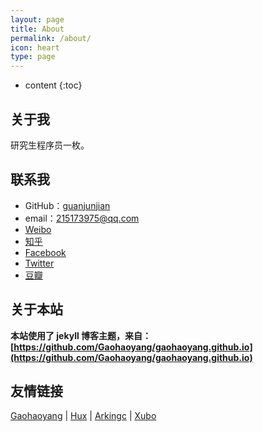 ```yaml
---
layout: page
title: About
permalink: /about/
icon: heart
type: page
---
```


* content
{:toc}




## 关于我

研究生程序员一枚。

## 联系我

* GitHub：[guanjunjian](https://github.com/guanjunjian)
* email：215173975@qq.com
* [Weibo]()
* [知乎]()
* [Facebook]()
* [Twitter]()
* [豆瓣]()

## 关于本站

**本站使用了 jekyll 博客主题，来自：[https://github.com/Gaohaoyang/gaohaoyang.github.io](https://github.com/Gaohaoyang/gaohaoyang.github.io)**

## 友情链接

[Gaohaoyang](https://gaohaoyang.github.io) \| [Hux](http://huangxuan.me) \| [Arkingc](https://arkingc.github.io) \| [Xubo](http://blog.xbblfz.site/)
